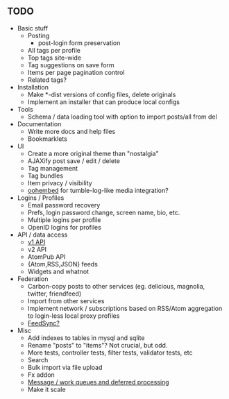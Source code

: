 ## TODO

* Basic stuff
    * Posting
        * post-login form preservation
    * All tags per profile
    * Top tags site-wide
    * Tag suggestions on save form
    * Items per page pagination control
    * Related tags?
* Installation
    * Make *-dist versions of config files, delete originals
    * Implement an installer that can produce local configs
* Tools
    * Schema / data loading tool with option to import posts/all from del
* Documentation
    * Write more docs and help files
    * Bookmarklets
* UI
    * Create a more original theme than "nostalgia"
    * AJAXify post save / edit / delete
    * Tag management
    * Tag bundles
    * Item privacy / visibility
    * [oohembed][oembed] for tumble-log-like media integration?
* Logins / Profiles
    * Email password recovery
    * Prefs, login password change, screen name, bio, etc.
    * Multiple logins per profile
    * OpenID logins for profiles
* API / data access
    * [v1 API][v1api]
    * v2 API
    * AtomPub API
    * {Atom,RSS,JSON} feeds
    * Widgets and whatnot
* Federation
    * Carbon-copy posts to other services (eg. delicious, magnolia, twitter, friendfeed)
    * Import from other services
    * Implement network / subscriptions based on RSS/Atom aggregation to login-less local proxy profiles
    * [FeedSync?](http://dev.live.com/feedsync/spec/spec.aspx)
* Misc
    * Add indexes to tables in mysql and sqlite
    * Rename "posts" to "items"?  Not crucial, but odd.
    * More tests, controller tests, filter tests, validator tests, etc
    * Search
    * Bulk import via file upload
    * Fx addon
    * [Message / work queues and deferred processing][queues]
    * Make it scale

[oembed]: http://oohembed.com/
[v1api]: http://delicious.com/help/api
[queues]: http://decafbad.com/blog/2008/07/04/queue-everything-and-delight-everyone
